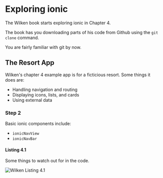 # Exploring ionic

The Wilken book starts exploring ionic in Chapter 4.

The book has you downloading parts of his code from Github using the `git clone` command.

You are fairly familiar with git by now.

## The Resort App

Wilken's chapter 4 example app is for a ficticious resort. Some things it does are:

* Handling navigation and routing
* Displaying icons, lists, and cards
* Using external data

### Step 2

Basic ionic components include:

* `ionicNavView`
* `ionicNavBar`

#### Listing 4.1

Some things to watch out for in the code.

![Wilken Listing 4.1](http://i39.photobucket.com/albums/e188/ahuimanu/Listing4-1_zpsofxp9nt2.png "Wilken Listing 4.1")